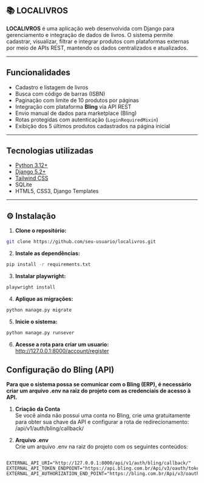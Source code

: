 ## 📚 LOCALIVROS

**LOCALIVROS** é uma aplicação web desenvolvida com Django para gerenciamento e integração de dados de livros. O sistema permite cadastrar, visualizar, filtrar e integrar produtos com plataformas externas por meio de APIs REST, mantendo os dados centralizados e atualizados.

---

## Funcionalidades

- Cadastro e listagem de livros
- Busca com código de barras (ISBN)
- Paginação com limite de 10 produtos por páginas
- Integração com plataforma **Bling** via API REST
- Envio manual de dados para marketplace (Bling)
- Rotas protegidas com autenticação (`LoginRequiredMixin`)
- Exibição dos 5 últimos produtos cadastrados na página inicial

---

## Tecnologias utilizadas

- [Python 3.12+](https://www.python.org)
- [Django 5.2+](https://www.djangoproject.com/)
- [Tailwind CSS](https://tailwindcss.com/)
- SQLite
- HTML5, CSS3, Django Templates

---

## ⚙️ Instalação

1. **Clone o repositório:**

```bash
git clone https://github.com/seu-usuario/localivros.git
```

2. **Instale as dependências:**
```bash
pip install -r requirements.txt
```

3. **Instalar playwright:**
```bash
playwright install
```

4. **Aplique as migrações:**
```bash
python manage.py migrate
```

5. **Inicie o sistema:**
```bash
python manage.py runsever
```

6. **Acesse a rota para criar um usuario:**
http://127.0.0.1:8000/account/register


## Configuração do Bling (API)
**Para que o sistema possa se comunicar com o Bling (ERP), é necessário criar um arquivo .env na raiz do projeto com as credenciais de acesso à API.**

1. **Criação da Conta**<br>
Se você ainda não possui uma conta no Bling, crie uma gratuitamente para obter sua chave da API e configurar a rota de redirecionamento: /api/v1/auth/bling/callback/

2. **Arquivo .env**<br>
Crie um arquivo .env na raiz do projeto com os seguintes conteúdos:
```

EXTERNAL_API_URI="http://127.0.0.1:8000/api/v1/auth/bling/callback/"
EXTERNAL_API_TOKEN_ENDPOINT="https://api.bling.com.br/Api/v3/oauth/token"
EXTERNAL_API_AUTHORIZATION_END_POINT="https://bling.com.br/Api/v3/oauth/authorize"
